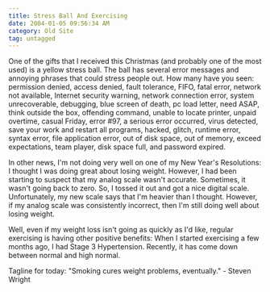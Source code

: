 ```yaml
---
title: Stress Ball And Exercising
date: 2004-01-05 09:56:34 AM
category: Old Site
tag: untagged
---
```


One of the gifts that I received this Christmas (and probably one of the most used) is a yellow stress ball. The ball has several error messages and annoying phrases that could stress people out. How many have you seen: permission denied, access denied, fault tolerance, FIFO, fatal error, network not available, Internet security warning, network connection error, system unrecoverable, debugging, blue screen of death, pc load letter, need ASAP, think outside the box, offending command, unable to locate printer, unpaid overtime, casual Friday, error #97, a serious error occurred, virus detected, save your work and restart all programs, hacked, glitch, runtime error, syntax error, file application error, out of disk space, out of memory, exceed expectations, team player, disk space full, and password expired.

In other news, I'm not doing very well on one of my New Year's Resolutions: I thought I was doing great about losing weight. However, I had been starting to suspect that my analog scale wasn't accurate. Sometimes, it wasn't going back to zero. So, I tossed it out and got a nice digital scale. Unfortunately, my new scale says that I'm heavier than I thought. However, if my analog scale was consistently incorrect, then I'm still doing well about losing weight.

Well, even if my weight loss isn't going as quickly as I'd like, regular exercising is having other positive benefits: When I started exercising a few months ago, I had Stage 3 Hypertension. Recently, it has come down between normal and high normal.

Tagline for today: "Smoking cures weight problems, eventually." - Steven Wright

